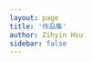 ```yaml
---
layout: page
title: '作品集'
author: Zihyin Hsu
sidebar: false
---
```


<Project />

<script setup>
import Project from '../docs/.vitepress/components/Project.vue'
</script>
